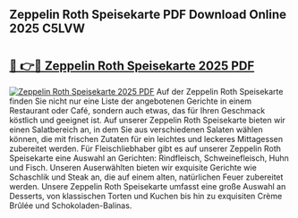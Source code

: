 ## Zeppelin Roth Speisekarte PDF Download Online 2025 C5LVW

# <h2><a href="http://gcdcvk.nevu.top/?p=Zeppelin+Roth+Speisekarte">🔗 👉🔴 Zeppelin Roth Speisekarte 2025 PDF</a></h2>

[![Zeppelin Roth Speisekarte 2025 PDF](https://i.imgur.com/dBaPXMq.png)](http://gcdcvk.nevu.top/?p=Zeppelin+Roth+Speisekarte)
Auf der Zeppelin Roth Speisekarte finden Sie nicht nur eine Liste der angebotenen Gerichte in einem Restaurant oder Café, sondern auch etwas, das für Ihren Geschmack köstlich und geeignet ist. Auf unserer Zeppelin Roth Speisekarte bieten wir einen Salatbereich an, in dem Sie aus verschiedenen Salaten wählen können, die mit frischen Zutaten für ein leichtes und leckeres Mittagessen zubereitet werden. Für Fleischliebhaber gibt es auf unserer Zeppelin Roth Speisekarte eine Auswahl an Gerichten: Rindfleisch, Schweinefleisch, Huhn und Fisch. Unseren Auserwählten bieten wir exquisite Gerichte wie Schaschlik und Steak an, die auf einem alten, natürlichen Feuer zubereitet werden. Unsere Zeppelin Roth Speisekarte umfasst eine große Auswahl an Desserts, von klassischen Torten und Kuchen bis hin zu exquisiten Crème Brûlée und Schokoladen-Balinas.
